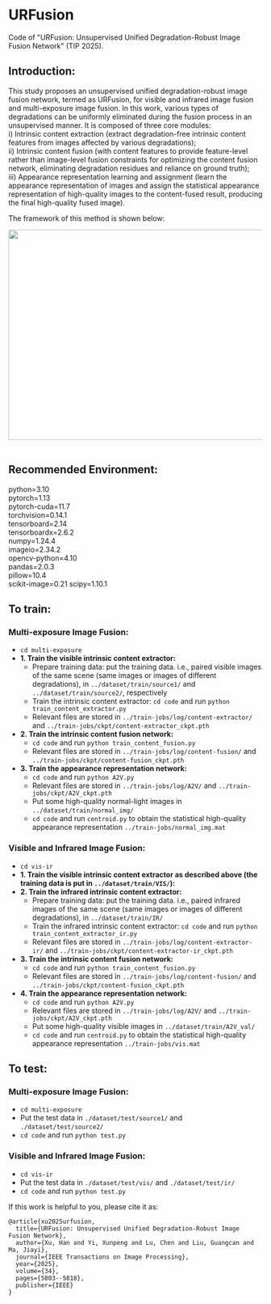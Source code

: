# URFusion
Code of "URFusion: Unsupervised Unified Degradation-Robust Image Fusion Network" (TIP 2025).

## Introduction:
This study proposes an unsupervised unified degradation-robust image fusion network, termed as URFusion, for visible and infrared image fusion and multi-exposure image fusion. In this work, various types of degradations can be uniformly eliminated during the fusion process in an unsupervised manner. It is composed of three core modules:<br>
i) Intrinsic content extraction (extract degradation-free intrinsic content features from images affected by various degradations);<br>
ii) Intrinsic content fusion (with content features to provide feature-level rather than image-level fusion constraints for optimizing the content fusion network, eliminating degradation residues and reliance on ground truth);<br>
iii) Appearance representation learning and assignment (learn the appearance representation of images and assign the statistical appearance representation of high-quality images to the content-fused result, producing the final high-quality fused image).
<br>

The framework of this method is shown below:
<div align=center><img src="https://github.com/hanna-xu/others/blob/master/images/URFusion_framework.jpg" width="870" height="416"/></div>
<br>


## Recommended Environment:
python=3.10<br>
pytorch=1.13<br>
pytorch-cuda=11.7<br>
torchvision=0.14.1<br>
tensorboard=2.14<br>
tensorboardx=2.6.2<br>
numpy=1.24.4<br>
imageio=2.34.2<br>
opencv-python=4.10<br>
pandas=2.0.3<br>
pillow=10.4<br>
scikit-image=0.21
scipy=1.10.1<br>

## __To train:__
### Multi-exposure Image Fusion:
*  `cd multi-exposure`<br>
* __1. Train the visible intrinsic content extractor:__<br>
  * Prepare training data: put the training data. i.e., paired visible images of the same scene (same images or images of different degradations), in `../dataset/train/source1/` and `../dataset/train/source2/`, respectively
  * Train the intrinsic content extractor: `cd code` and run `python train_content_extractor.py`<br>
  * Relevant files are stored in `../train-jobs/log/content-extractor/` and `../train-jobs/ckpt/content-extractor_ckpt.pth`
* __2. Train the intrinsic content fusion network:__<br>
  * `cd code` and run `python train_content_fusion.py`<br>
  * Relevant files are stored in `../train-jobs/log/content-fusion/` and `../train-jobs/ckpt/content-fusion_ckpt.pth`
* __3. Train the appearance representation network:__<br>
  * `cd code` and run `python A2V.py`<br>
  * Relevant files are stored in `../train-jobs/log/A2V/` and `../train-jobs/ckpt/A2V_ckpt.pth`
  * Put some high-quality normal-light images in `../dataset/train/normal_img/`
  * `cd code` and run `centroid.py` to obtain the statistical high-quality appearance representation `../train-jobs/normal_img.mat`<br>

### Visible and Infrared Image Fusion:
*  `cd vis-ir`<br>
* __1. Train the visible intrinsic content extractor as described above (the training data is put in `../dataset/train/VIS/`):__<br>
* __2. Train the infrared intrinsic content extractor:__<br>
  * Prepare training data: put the training data. i.e., paired infrared images of the same scene (same images or images of different degradations), in `../dataset/train/IR/`
  * Train the infrared intrinsic content extractor: `cd code` and run `python train_content_extractor_ir.py`<br>
  * Relevant files are stored in `../train-jobs/log/content-extractor-ir/` and `../train-jobs/ckpt/content-extractor-ir_ckpt.pth`
* __3. Train the intrinsic content fusion network:__<br>
  * `cd code` and run `python train_content_fusion.py`<br>
  * Relevant files are stored in `../train-jobs/log/content-fusion/` and `../train-jobs/ckpt/content-fusion_ckpt.pth`
* __4. Train the appearance representation network:__<br>
  * `cd code` and run `python A2V.py`<br>
  * Relevant files are stored in `../train-jobs/log/A2V/` and `../train-jobs/ckpt/A2V_ckpt.pth`
  * Put some high-quality visible images in `../dataset/train/A2V_val/`
  * `cd code` and run `centroid.py` to obtain the statistical high-quality appearance representation `../train-jobs/vis.mat`<br>


## __To test:__
### Multi-exposure Image Fusion:
* `cd multi-exposure`<br>
* Put the test data in `./dataset/test/source1/` and `./dataset/test/source2/`
* `cd code` and run `python test.py`<br>

### Visible and Infrared Image Fusion:
* `cd vis-ir`<br>
* Put the test data in `./dataset/test/vis/` and `./dataset/test/ir/`
* `cd code` and run `python test.py`<br>

If this work is helpful to you, please cite it as:
```
@article{xu2025urfusion,
  title={URFusion: Unsupervised Unified Degradation-Robust Image Fusion Network},
  author={Xu, Han and Yi, Xunpeng and Lu, Chen and Liu, Guangcan and Ma, Jiayi},
  journal={IEEE Transactions on Image Processing},
  year={2025},
  volume={34},
  pages={5803--5818},
  publisher={IEEE}
}
```

